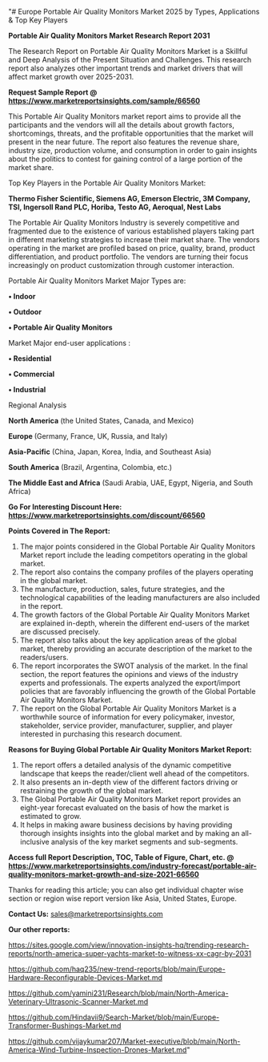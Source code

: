 "# Europe Portable Air Quality Monitors Market 2025 by Types, Applications & Top Key Players

<strong>Portable Air Quality Monitors Market Research Report 2031</strong>

The Research Report on Portable Air Quality Monitors Market is a Skillful and Deep Analysis of the Present Situation and Challenges. This research report also analyzes other important trends and market drivers that will affect market growth over 2025-2031.

<strong>Request Sample Report @ <a href=https://www.marketreportsinsights.com/sample/66560>https://www.marketreportsinsights.com/sample/66560</a></strong>

This Portable Air Quality Monitors market report aims to provide all the participants and the vendors will all the details about growth factors, shortcomings, threats, and the profitable opportunities that the market will present in the near future. The report also features the revenue share, industry size, production volume, and consumption in order to gain insights about the politics to contest for gaining control of a large portion of the market share.

Top Key Players in the Portable Air Quality Monitors Market:

<strong>Thermo Fisher Scientific, Siemens AG, Emerson Electric, 3M Company, TSI, Ingersoll Rand PLC, Horiba, Testo AG, Aeroqual, Nest Labs</strong>

The Portable Air Quality Monitors Industry is severely competitive and fragmented due to the existence of various established players taking part in different marketing strategies to increase their market share. The vendors operating in the market are profiled based on price, quality, brand, product differentiation, and product portfolio. The vendors are turning their focus increasingly on product customization through customer interaction.

Portable Air Quality Monitors Market Major Types are:

<strong>• Indoor

• Outdoor

• Portable Air Quality Monitors</strong>

Market Major end-user applications :

<strong>• Residential

• Commercial

• Industrial</strong>

Regional Analysis

</u><strong><b>North America</b></strong> (the United States, Canada, and Mexico)

<strong><b>Europe </b></strong>(Germany, France, UK, Russia, and Italy)

<strong><b>Asia-Pacific</b></strong> (China, Japan, Korea, India, and Southeast Asia)

<strong><b>South America</b></strong> (Brazil, Argentina, Colombia, etc.)

<strong><b>The Middle East and Africa</b></strong> (Saudi Arabia, UAE, Egypt, Nigeria, and South Africa)

<strong>Go For Interesting Discount Here: <a href=https://www.marketreportsinsights.com/discount/66560>https://www.marketreportsinsights.com/discount/66560</a></strong>

<strong>Points Covered in The Report:</strong>
<ol>
  <li>The major points considered in the Global Portable Air Quality Monitors Market report include the leading competitors operating in the global market.</li>
  <li>The report also contains the company profiles of the players operating in the global market.</li>
  <li>The manufacture, production, sales, future strategies, and the technological capabilities of the leading manufacturers are also included in the report.</li>
  <li>The growth factors of the Global Portable Air Quality Monitors Market are explained in-depth, wherein the different end-users of the market are discussed precisely.</li>
  <li>The report also talks about the key application areas of the global market, thereby providing an accurate description of the market to the readers/users.</li>
  <li>The report incorporates the SWOT analysis of the market. In the final section, the report features the opinions and views of the industry experts and professionals. The experts analyzed the export/import policies that are favorably influencing the growth of the Global Portable Air Quality Monitors Market.</li>
  <li>The report on the Global Portable Air Quality Monitors Market is a worthwhile source of information for every policymaker, investor, stakeholder, service provider, manufacturer, supplier, and player interested in purchasing this research document.</li>
</ol>
<strong>Reasons for Buying Global Portable Air Quality Monitors Market Report:</strong>

<ol>
  <li>The report offers a detailed analysis of the dynamic competitive landscape that keeps the reader/client well ahead of the competitors.</li>
  <li>It also presents an in-depth view of the different factors driving or restraining the growth of the global market.</li>
  <li>The Global Portable Air Quality Monitors Market report provides an eight-year forecast evaluated on the basis of how the market is estimated to grow.</li>
  <li>It helps in making aware business decisions by having providing thorough insights insights into the global market and by making an all-inclusive analysis of the key market segments and sub-segments.</li>
</ol>
<strong>Access full Report Description, TOC, Table of Figure, Chart, etc. @ <a href=https://www.marketreportsinsights.com/industry-forecast/portable-air-quality-monitors-market-growth-and-size-2021-66560>https://www.marketreportsinsights.com/industry-forecast/portable-air-quality-monitors-market-growth-and-size-2021-66560</a></strong>


Thanks for reading this article; you can also get individual chapter wise section or region wise report version like Asia, United States, Europe.

<strong>Contact Us:</strong>
sales@marketreportsinsights.com

<strong>Our other reports:</strong>

<a href=https://sites.google.com/view/innovation-insights-hq/trending-research-reports/north-america-super-yachts-market-to-witness-xx-cagr-by-2031>https://sites.google.com/view/innovation-insights-hq/trending-research-reports/north-america-super-yachts-market-to-witness-xx-cagr-by-2031</a>

<a href=https://github.com/haq235/new-trend-reports/blob/main/Europe-Hardware-Reconfigurable-Devices-Market.md>https://github.com/haq235/new-trend-reports/blob/main/Europe-Hardware-Reconfigurable-Devices-Market.md</a>

<a href=https://github.com/yamini231/Research/blob/main/North-America-Veterinary-Ultrasonic-Scanner-Market.md>https://github.com/yamini231/Research/blob/main/North-America-Veterinary-Ultrasonic-Scanner-Market.md</a>

<a href=https://github.com/Hindavii9/Search-Market/blob/main/Europe-Transformer-Bushings-Market.md>https://github.com/Hindavii9/Search-Market/blob/main/Europe-Transformer-Bushings-Market.md</a>

<a href=https://github.com/vijaykumar207/Market-executive/blob/main/North-America-Wind-Turbine-Inspection-Drones-Market.md>https://github.com/vijaykumar207/Market-executive/blob/main/North-America-Wind-Turbine-Inspection-Drones-Market.md</a>"
